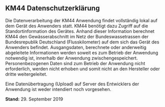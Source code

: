 ## KM44 Datenschutzerklärung 

Die Datenverarbeitung der KM44 Anwendung findet vollständig lokal auf dem Gerät des Anwenders statt.
KM44 benötigt dazu Zugriff auf die Standortinformation des Gerätes. 
Anhand dieser Information berechnet KM44 den Gewässerabschnitt im Netz der Bundeswassetrassen der Bundesrepublik Deutschland (Flusskilometer) auf dem sich das 
Gerät des Anwenders befindet. Ausgangsdaten, berechnete oder anderweitig abgeleitete Informationen werden 
soweit es zum Betrieb der Anwendung notwendig ist, innerhalb der Anwendung zwischengespeichert. Personenbezogenen 
Daten sind zum Betrieb der Anwendung nicht erforderlich, werden nicht erhoben und somit nicht an den Hersteller
oder dritte weitergeleitet.

Eine Datenübertragung (Upload) auf Server des Entwicklers der Anwendung ist weder intendiert noch vorgesehen.

**Stand:** 29. September 2019